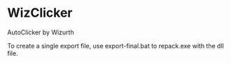 # WizClicker
 AutoClicker by Wizurth
 
To create a single export file, use export-final.bat to repack.exe with the dll file.
